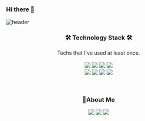 ### Hi there 👋

![header](https://capsule-render.vercel.app/api?type=slice&color=FCB6D0&height=300&section=header&text=SoRa_Kim&fontsize=90)

<!--<h3 align="center"> Hi there👋</h3>-->
<!--I'm Sora Kim, a growing developer.-->
<!--I want to be a person who -->
<!--D0A9F5   FCB6D0-->


<h3 align="center">🛠 Technology Stack 🛠</h3>
<p align="center">
Techs that I've used at least once.
 <br>
 <br>
<img src="https://img.shields.io/badge/JAVA-007396?style=flat&logo=JAVA&logoColor=white"/>
<img src="https://img.shields.io/badge/SpringBoot-6DB33F?style=flat&logo=SpringBoot&logoColor=white"/>
<img src="https://img.shields.io/badge/HTML5-E34F26?style=flat&logo=HTML5&logoColor=white"> 
<img src="https://img.shields.io/badge/CSS3-1572B6?style=flat&logo=CSS3&logoColor=white"> 
<br>
<img src="https://img.shields.io/badge/MariaDB-003545?style=flat&logo=MariaDB&logoColor=white"> 
<img src="https://img.shields.io/badge/SQLite-003B57?style=flat&logo=SQLite&logoColor=white"> 
<img src="https://img.shields.io/badge/AWS-FF9900?style=flat&logo=AmazonAWS&logoColor=white"/>
<img src="https://img.shields.io/badge/GitHub-181717?style=flat&logo=GitHub&logoColor=white"/>
</p>

<br>


<h3 align="center">🚀About Me</h3>
<p align="center">
<a href="https://velog.io/@rara_kim" target="_blank"><img src="https://img.shields.io/badge/Velog-20C997?style=flat&logo=Velog&logoColor=white&link=https://velog.io/@rara_kim"/></a>
<a href="https://www.instagram.com/rara_kk/" target="_blank"><img src="https://img.shields.io/badge/Instagram-E4405F?style=flat&logo=Instagram&logoColor=white&link=https://www.instagram.com/rara_kk"/></a>
<a href="mailto:kksr1219@gmail.com" target="_blank"><img src="https://img.shields.io/badge/Gmail-EA4335?style=flat&logo=Gmail&logoColor=white&link=mailto:kksr1219@gmail.com"/></a>
</p>
<br>

